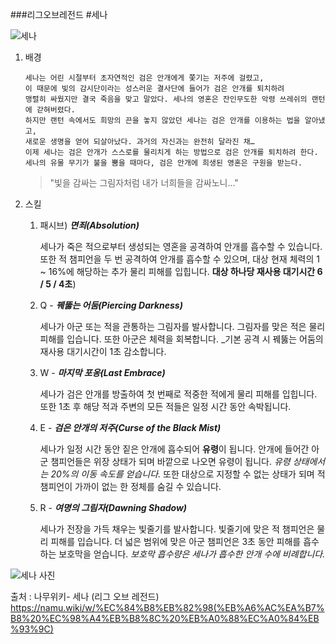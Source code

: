 
###리그오브레전드 
#세나

![세나](https://cdn.gamemeca.com/gmdata/0001/599/861/543240_190728_4th3hdnn.jpg)

1. 배경
   
       세나는 어린 시절부터 초자연적인 검은 안개에게 쫓기는 저주에 걸렸고, 
       이 때문에 빛의 감시단이라는 성스러운 결사단에 들어가 검은 안개를 퇴치하려
       맹렬히 싸웠지만 결국 죽음을 맞고 말았다. 세나의 영혼은 잔인무도한 악령 쓰레쉬의 랜턴에 갇혀버렸다.
       하지만 랜턴 속에서도 희망의 끈을 놓지 않았던 세나는 검은 안개를 이용하는 법을 알아냈고, 
       새로운 생명을 얻어 되살아났다. 과거의 자신과는 완전히 달라진 채… 
       이제 세나는 검은 안개가 스스로를 물리치게 하는 방법으로 검은 안개를 퇴치하려 한다.
       세나의 유물 무기가 불을 뿜을 때마다, 검은 안개에 희생된 영혼은 구원을 받는다.

    > "빛을 감싸는 그림자처럼 내가 너희들을 감싸노니..."


2. 스킬
   1. 패시브) _**면죄(Absolution)**_
      
      세나가 죽은 적으로부터 생성되는 영혼을 공격하여 안개를 흡수할 수 있습니다.
      또한 적 챔피언을 두 번 공격하여 안개를 흡수할 수 있으며,
      대상 현재 체력의 1 ~ 16%에 해당하는 추가 물리 피해를 입힙니다.
      __대상 하나당 재사용 대기시간 6 / 5 / 4초__)
   2. Q - _**꿰뚫는 어둠(Piercing Darkness)**_
    
      세나가 아군 또는 적을 관통하는 그림자를 발사합니다. 
      그림자를 맞은 적은 물리 피해를 입습니다. 또한 아군은 체력을 회복합니다.
      _기본 공격 시 꿰뚫는 어둠의 재사용 대기시간이 1초 감소합니다.
   3. W - _**마지막 포옹(Last Embrace)**_
    
      세나가 검은 안개를 방출하여 첫 번째로 적중한 적에게 물리 피해를 입힙니다. 
      또한 1초 후 해당 적과 주변의 모든 적들은 일정 시간 동안 속박됩니다.
   4. E - _**검은 안개의 저주(Curse of the Black Mist)**_
    
      세나가 일정 시간 동안 짙은 안개에 흡수되어 **유령**이 됩니다.
      안개에 들어간 아군 챔피언들은 위장 상태가 되며 바깥으로 나오면 유령이 됩니다. 
      *유령 상태에서는 20%의 이동 속도를 얻습니다.* 
      또한 대상으로 지정할 수 없는 상태가 되며 
      적 챔피언이 가까이 없는 한 정체를 숨길 수 있습니다.
      
   5. R - _**여명의 그림자(Dawning Shadow)**_
      
      세나가 전장을 가득 채우는 빛줄기를 발사합니다. 
      빛줄기에 맞은 적 챔피언은 물리 피해를 입습니다. 
      더 넓은 범위에 맞은 아군 챔피언은 3초 동안 피해를 흡수하는 보호막을 얻습니다. 
      *보호막 흡수량은 세나가 흡수한 안개 수에 비례합니다.*
      
![세나 사진](https://ww.namu.la/s/3e327c5953aea950c6e60f64bb0f709fa125b11543aed01daf3a7babb8232a1e5d1519d6b76bb9011ef650a8c30ed3768e3c810392440b62b4c6345d90334a2c8626cbcf22c3186b6623de447cef7eb359328ecc1c9e9f31a9e596d0015349c8fc1d4d24ee345f6bfe4919e5af672b81)


출처 : 나무위키- 세나 (리그 오브 레전드)
https://namu.wiki/w/%EC%84%B8%EB%82%98(%EB%A6%AC%EA%B7%B8%20%EC%98%A4%EB%B8%8C%20%EB%A0%88%EC%A0%84%EB%93%9C)